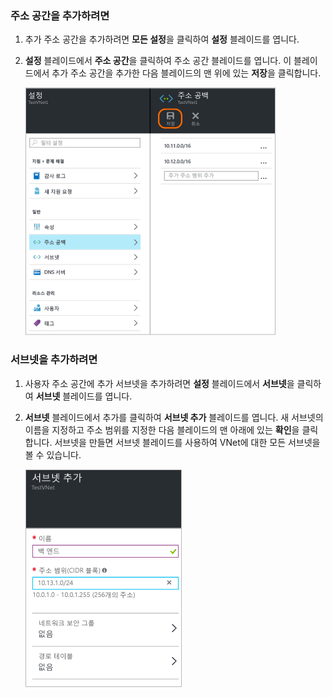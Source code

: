 ### 주소 공간을 추가하려면

1. 추가 주소 공간을 추가하려면 **모든 설정**을 클릭하여 **설정** 블레이드를 엽니다. 

2. **설정** 블레이드에서 **주소 공간**을 클릭하여 주소 공간 블레이드를 엽니다. 이 블레이드에서 추가 주소 공간을 추가한 다음 블레이드의 맨 위에 있는 **저장**을 클릭합니다.

	![주소 공간 추가](./media/vpn-gateway-additional-address-space-include/address400.png)

### 서브넷을 추가하려면 

1. 사용자 주소 공간에 추가 서브넷을 추가하려면 **설정** 블레이드에서 **서브넷**을 클릭하여 **서브넷** 블레이드를 엽니다. 

2. **서브넷** 블레이드에서 추가를 클릭하여 **서브넷 추가** 블레이드를 엽니다. 새 서브넷의 이름을 지정하고 주소 범위를 지정한 다음 블레이드의 맨 아래에 있는 **확인**을 클릭합니다. 서브넷을 만들면 서브넷 블레이드를 사용하여 VNet에 대한 모든 서브넷을 볼 수 있습니다.


	![서브넷 설정](./media/vpn-gateway-additional-address-space-include/addsubnet250.png)

<!-----HONumber=AcomDC_0406_2016-->